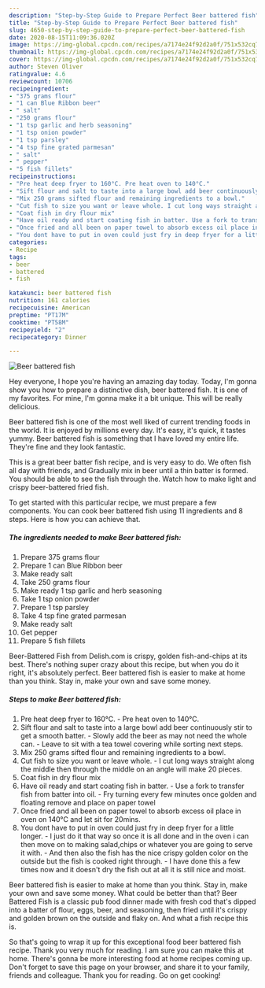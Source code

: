 ```yaml
---
description: "Step-by-Step Guide to Prepare Perfect Beer battered fish"
title: "Step-by-Step Guide to Prepare Perfect Beer battered fish"
slug: 4650-step-by-step-guide-to-prepare-perfect-beer-battered-fish
date: 2020-08-15T11:09:36.020Z
image: https://img-global.cpcdn.com/recipes/a7174e24f92d2a0f/751x532cq70/beer-battered-fish-recipe-main-photo.jpg
thumbnail: https://img-global.cpcdn.com/recipes/a7174e24f92d2a0f/751x532cq70/beer-battered-fish-recipe-main-photo.jpg
cover: https://img-global.cpcdn.com/recipes/a7174e24f92d2a0f/751x532cq70/beer-battered-fish-recipe-main-photo.jpg
author: Steven Oliver
ratingvalue: 4.6
reviewcount: 10706
recipeingredient:
- "375 grams flour"
- "1 can Blue Ribbon beer"
- " salt"
- "250 grams flour"
- "1 tsp garlic and herb seasoning"
- "1 tsp onion powder"
- "1 tsp parsley"
- "4 tsp fine grated parmesan"
- " salt"
- " pepper"
- "5 fish fillets"
recipeinstructions:
- "Pre heat deep fryer to 160°C. Pre heat oven to 140°C."
- "Sift flour and salt to taste into a large bowl add beer continuously stir to get a smooth batter. Slowly add the beer as may not need the whole can. Leave to sit with a tea towel covering while sorting next steps."
- "Mix 250 grams sifted flour and remaining ingredients to a bowl."
- "Cut fish to size you want or leave whole. I cut long ways straight along the middle then through the middle on an angle will make 20 pieces."
- "Coat fish in dry flour mix"
- "Have oil ready and start coating fish in batter. Use a fork to transfer fish from batter into oil. Fry turning every few minutes once golden and floating remove and place on paper towel"
- "Once fried and all been on paper towel to absorb excess oil place in oven on 140°C and let sit for 20mins."
- "You dont have to put in oven could just fry in deep fryer for a little longer. I just do it that way so once it is all done and in the oven i can then move on to making salad,chips or whatever you are going to serve it with. And then also the fish has the nice crispy  golden color on the outside but the fish is cooked right through. I have done this a few times now and it doesn&#39;t dry the fish out at all it is still nice and moist."
categories:
- Recipe
tags:
- beer
- battered
- fish

katakunci: beer battered fish 
nutrition: 161 calories
recipecuisine: American
preptime: "PT17M"
cooktime: "PT58M"
recipeyield: "2"
recipecategory: Dinner

---
```



![Beer battered fish](https://img-global.cpcdn.com/recipes/a7174e24f92d2a0f/751x532cq70/beer-battered-fish-recipe-main-photo.jpg)

Hey everyone, I hope you're having an amazing day today. Today, I'm gonna show you how to prepare a distinctive dish, beer battered fish. It is one of my favorites. For mine, I'm gonna make it a bit unique. This will be really delicious.

Beer battered fish is one of the most well liked of current trending foods in the world. It is enjoyed by millions every day. It's easy, it's quick, it tastes yummy. Beer battered fish is something that I have loved my entire life. They're fine and they look fantastic.

This is a great beer batter fish recipe, and is very easy to do. We often fish all day with friends, and Gradually mix in beer until a thin batter is formed. You should be able to see the fish through the. Watch how to make light and crispy beer-battered fried fish.


To get started with this particular recipe, we must prepare a few components. You can cook beer battered fish using 11 ingredients and 8 steps. Here is how you can achieve that.

<!--inarticleads1-->

##### The ingredients needed to make Beer battered fish:

1. Prepare 375 grams flour
1. Prepare 1 can Blue Ribbon beer
1. Make ready  salt
1. Take 250 grams flour
1. Make ready 1 tsp garlic and herb seasoning
1. Take 1 tsp onion powder
1. Prepare 1 tsp parsley
1. Take 4 tsp fine grated parmesan
1. Make ready  salt
1. Get  pepper
1. Prepare 5 fish fillets


Beer-Battered Fish from Delish.com is crispy, golden fish-and-chips at its best. There&#39;s nothing super crazy about this recipe, but when you do it right, it&#39;s absolutely perfect. Beer battered fish is easier to make at home than you think. Stay in, make your own and save some money. 

<!--inarticleads2-->

##### Steps to make Beer battered fish:

1. Pre heat deep fryer to 160°C. - Pre heat oven to 140°C.
1. Sift flour and salt to taste into a large bowl add beer continuously stir to get a smooth batter. - Slowly add the beer as may not need the whole can. - Leave to sit with a tea towel covering while sorting next steps.
1. Mix 250 grams sifted flour and remaining ingredients to a bowl.
1. Cut fish to size you want or leave whole. - I cut long ways straight along the middle then through the middle on an angle will make 20 pieces.
1. Coat fish in dry flour mix
1. Have oil ready and start coating fish in batter. - Use a fork to transfer fish from batter into oil. - Fry turning every few minutes once golden and floating remove and place on paper towel
1. Once fried and all been on paper towel to absorb excess oil place in oven on 140°C and let sit for 20mins.
1. You dont have to put in oven could just fry in deep fryer for a little longer. - I just do it that way so once it is all done and in the oven i can then move on to making salad,chips or whatever you are going to serve it with. - And then also the fish has the nice crispy  golden color on the outside but the fish is cooked right through. - I have done this a few times now and it doesn&#39;t dry the fish out at all it is still nice and moist.


Beer battered fish is easier to make at home than you think. Stay in, make your own and save some money. What could be better than that? Beer Battered Fish is a classic pub food dinner made with fresh cod that&#39;s dipped into a batter of flour, eggs, beer, and seasoning, then fried until it&#39;s crispy and golden brown on the outside and flaky on. And what a fish recipe this is. 

So that's going to wrap it up for this exceptional food beer battered fish recipe. Thank you very much for reading. I am sure you can make this at home. There's gonna be more interesting food at home recipes coming up. Don't forget to save this page on your browser, and share it to your family, friends and colleague. Thank you for reading. Go on get cooking!
